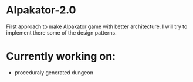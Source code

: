 # Alpakator-2.0
First approach to make Alpakator game with better architecture. I will try to implement there some of the design patterns.

# Currently working on:
- proceduraly generated dungeon
